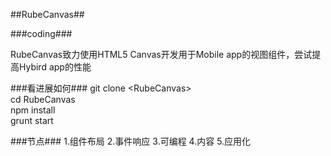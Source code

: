 ##RubeCanvas##

###coding###

RubeCanvas致力使用HTML5 Canvas开发用于Mobile app的视图组件，尝试提高Hybird app的性能

###看进展如何###
git clone \<RubeCanvas\>    
cd RubeCanvas   
npm install    
grunt start


###节点###
1.组件布局
2.事件响应
3.可编程
4.内容
5.应用化

   

